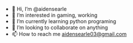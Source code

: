 - 👋 Hi, I’m @aidensearle
- 👀 I’m interested in gaming, working
- 🌱 I’m currently learning python programing
- 💞️ I’m looking to collaborate on anything
- 📫 How to reach me aidensearle03@gmail.com

<!---
aidensearle/aidensearle is a ✨ special ✨ repository because its `README.md` (this file) appears on your GitHub profile.
You can click the Preview link to take a look at your changes.
--->
